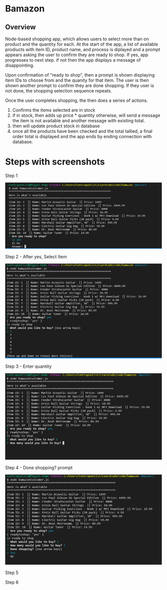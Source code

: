 # Bamazon 

## Overview 

Node-based shopping app, which allows users to select more than on product and the quantity for each. At the start of the app, a list of available prodiucts with item ID, product name, and process is diplayed and a prompt appears asking the user to confirm they are ready to shop. If yes, app progresses to next step. if not then the app displays a message of disappointing. 

Upon confirmation of "ready to shop", then a prompt is shown displaying item IDs to choose from and the quanity for that item. The user is then shown another prompt to confirm they are done shopping. If they user is not done, the shopping selection sequence repeats.     

Once the user completes shopping, the then does a series of actions.  

1. Confirms the items selected are in stock 
2. if in stock, then adds up price * quantity otherwise, will send a message the item is not available and another message with existing total. 
3. then will update product stock in database 
4. once all the products have been checked and the total tallied, a final order total is displayed and the app ends by ending connection with database.  


# Steps with screenshots 

Step 1 

![Step 1](/images/Bamazon-Step1.png)

Step 2 - After yes, Select Item

![Step 2 - select item](/images/Bamazon-Step2-yes.png)

Step 3 - Enter quantity 

![Step 3 - select quanity](/images/Bamazon-Step3-qty.png)

Step 4 - Done shopping? prompt

![Step 4 - Done shopping prompt](/images/Bamazon-Step4-doneshoppingprompt.png)

Step 5 

Step 6 
